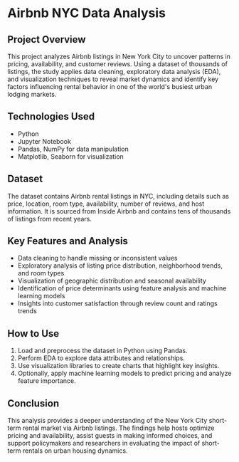 # Airbnb NYC Data Analysis

## Project Overview  
This project analyzes Airbnb listings in New York City to uncover patterns in pricing, availability, and customer reviews. Using a dataset of thousands of listings, the study applies data cleaning, exploratory data analysis (EDA), and visualization techniques to reveal market dynamics and identify key factors influencing rental behavior in one of the world's busiest urban lodging markets.

## Technologies Used  
- Python  
- Jupyter Notebook  
- Pandas, NumPy for data manipulation  
- Matplotlib, Seaborn for visualization  


## Dataset  
The dataset contains Airbnb rental listings in NYC, including details such as price, location, room type, availability, number of reviews, and host information. It is sourced from Inside Airbnb and contains tens of thousands of listings from recent years.

## Key Features and Analysis  
- Data cleaning to handle missing or inconsistent values  
- Exploratory analysis of listing price distribution, neighborhood trends, and room types  
- Visualization of geographic distribution and seasonal availability  
- Identification of price determinants using feature analysis and machine learning models  
- Insights into customer satisfaction through review count and ratings trends  

## How to Use  
1. Load and preprocess the dataset in Python using Pandas.  
2. Perform EDA to explore data attributes and relationships.  
3. Use visualization libraries to create charts that highlight key insights.  
4. Optionally, apply machine learning models to predict pricing and analyze feature importance.  

## Conclusion  
This analysis provides a deeper understanding of the New York City short-term rental market via Airbnb listings. The findings help hosts optimize pricing and availability, assist guests in making informed choices, and support policymakers and researchers in evaluating the impact of short-term rentals on urban housing dynamics.
